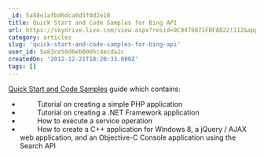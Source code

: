 ```yaml
---
_id: 5a88e1afbd6dca0d5f0d2e18
title: Quick Start and Code Samples for Bing API
url: https://skydrive.live.com/view.aspx?resid=9C9479871FBFA822!112&app=Word
category: articles
slug: 'quick-start-and-code-samples-for-bing-api'
user_id: 5a83ce59d6eb0005c4ecda2c
createdOn: '2012-12-21T18:20:33.000Z'
tags: []
---
```


<a href="http://click.email.microsoftemail.com/?qs=5f4986b167a9598de929ac3fce3992e5699c0326ce8d5d85d95c4fe08ab6129d7bc58f5bed5d7da3" target="_blank">Quick Start and Code Samples</a> guide which contains:
<ul>
	<li>         Tutorial on creating a simple PHP application</li>
	<li>         Tutorial on creating a .NET Framework application</li>
	<li>         How to execute a service operation</li>
	<li>         How to create a C++ application for Windows 8, a jQuery / AJAX web application, and an Objective-C Console application using the Search API</li>
</ul>

